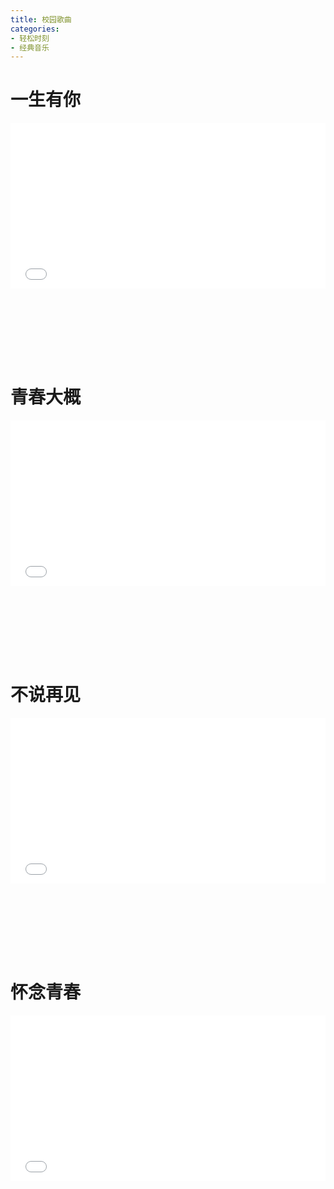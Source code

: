 ```yaml
---
title: 校园歌曲
categories: 
- 轻松时刻
- 经典音乐
---
```


# 一生有你

<div style="position: relative; width: 100%; height: 0; padding-bottom: 75%;">
<iframe src="//player.bilibili.com/player.html?aid=671871969&bvid=BV1GU4y1s7J1&cid=301831859&page=1&high_quality=1&danmaku=0" scrolling="no" border="0" frameborder="no" framespacing="0" allowfullscreen="true" style="position: absolute; width: 100%; height: 70%; Left: 0; top: 0;"></iframe></div>

# 青春大概

<div style="position: relative; width: 100%; height: 0; padding-bottom: 75%;">
<iframe src="//player.bilibili.com/player.html?aid=70344658&bvid=BV1pJ411F7AJ&cid=121859416&page=1&high_quality=1&danmaku=0" scrolling="no" border="0" frameborder="no" framespacing="0" allowfullscreen="true" style="position: absolute; width: 100%; height: 70%; Left: 0; top: 0;"></iframe></div>

# 不说再见

<div style="position: relative; width: 100%; height: 0; padding-bottom: 75%;">
<iframe src="//player.bilibili.com/player.html?aid=716037494&bvid=BV1nQ4y19723&cid=350959988&page=1&high_quality=1&danmaku=0" scrolling="no" border="0" frameborder="no" framespacing="0" allowfullscreen="true" style="position: absolute; width: 100%; height: 70%; Left: 0; top: 0;"></iframe></div>

# 怀念青春

<div style="position: relative; width: 100%; height: 0; padding-bottom: 75%;">
<iframe src="//player.bilibili.com/player.html?aid=82360159&bvid=BV12J411V7h1&cid=140915068&page=1&high_quality=1&danmaku=0" scrolling="no" border="0" frameborder="no" framespacing="0" allowfullscreen="true" style="position: absolute; width: 100%; height: 70%; Left: 0; top: 0;"></iframe></div>